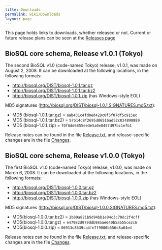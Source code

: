 ```yaml
---
title: Downloads
permalink: wiki/Downloads
layout: page
---
```


This page holds links to downloads, whether released or not. Current or
future release plans can be seen at the [Releases
page](Releases "wikilink")

BioSQL core schema, Release v1.0.1 (Tokyo)
------------------------------------------

The second BioSQL v1.0 (code-named Tokyo) release, v1.0.1, was made on
August 2, 2008. It can be downloaded at the following locations, in the
following formats:

* <http://biosql.org/DIST/biosql-1.0.1.tar.gz>
* <http://biosql.org/DIST/biosql-1.0.1.tar.bz2>
* <http://biosql.org/DIST/biosql-1.0.1.zip> (has Windows-style EOL)

MD5 signatures (<http://biosql.org/DIST/biosql-1.0.1.SIGNATURES.md5.txt>):

* MD5 (biosql-1.0.1.tar.gz) = `aab431c4fd0ed429c0f5f07df5c915ec`
* MD5 (biosql-1.0.1.tar.bz2) = `57b14c8f2695d86516ad52c024898889`
* MD5 (biosql-1.0.1.zip) = `f0f6dd6855ee3e5a0e8457d97bc1efb1`

Release notes can be found in the file
[Release.txt](https://github.com/biosql/biosql/blob/biosql-release-1-0-1/Release.txt),
and release-specific changes are in the file
[Changes](https://github.com/biosql/biosql/blob/biosql-release-1-0-1/Changes).

BioSQL core schema, Release v1.0.0 (Tokyo)
------------------------------------------

The first BioSQL v1.0 (code-named Tokyo) release, v1.0.0, was made on
March 6, 2008. It can be downloaded at the following locations, in the
following formats:

* <http://biosql.org/DIST/biosql-1.0.0.tar.gz>
* <http://biosql.org/DIST/biosql-1.0.0.tar.bz2>
* <http://biosql.org/DIST/biosql-1.0.0.zip> (has Windows-style EOL)

MD5 signatures (<http://biosql.org/DIST/biosql-1.0.0.SIGNATURES.md5.txt>):

* MD5(biosql-1.0.0.tar.bz2) = `2b09a821b9d94bb1e94c3c79dc2f4cff`
* MD5(biosql-1.0.0.tar.gz) = `e47982d979ddb98aae640b5ab55ce2c6`
* MD5(biosql-1.0.0.zip) = `06913c8639ca4fe7f9000b556d8a04ed`

Release notes can be found in the file
[Release.txt](https://github.com/biosql/biosql/blob/biosql-release-1-0-0/Release.txt),
and release-specific changes are in the file
[Changes](https://github.com/biosql/biosql/blob/biosql-release-1-0-0/Changes).
